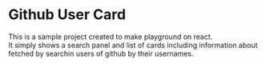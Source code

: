 # Github User Card

This is a sample project created to make playground on react.<br />
It simply shows a search panel and list of cards including information about fetched by searchin users of github by their usernames.
